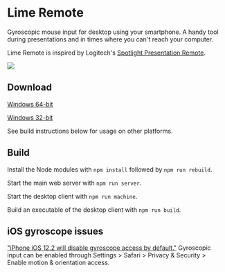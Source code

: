 # Lime Remote

Gyroscopic mouse input for desktop using your smartphone.
A handy tool during presentations and in times where you can't reach your computer.

Lime Remote is inspired by Logitech's [Spotlight Presentation Remote](https://www.logitech.com/en-us/product/spotlight-presentation-remote).

![](Lime_Remote.gif)

## Download

[Windows 64-bit](https://github.com/carlenlund/lime-remote/releases/download/v0.0.2/limeremote-win32-x64-v0.0.2.zip)

[Windows 32-bit](https://github.com/carlenlund/lime-remote/releases/download/v0.0.2/limeremote-win32-ia32-v0.0.2.zip)

See build instructions below for usage on other platforms.

## Build

Install the Node modules with `npm install` followed by `npm run rebuild`.

Start the main web server with `npm run server`.

Start the desktop client with `npm run machine`.

Build an executable of the desktop client with `npm run build`.

## iOS gyroscope issues

["iPhone iOS 12.2 will disable gyroscope access by default."](https://discourse.threejs.org/t/iphone-ios-12-2-will-disable-gyroscope-access-by-default/6579)
Gyroscopic input can be enabled through Settings > Safari > Privacy & Security > Enable motion & orientation access.
